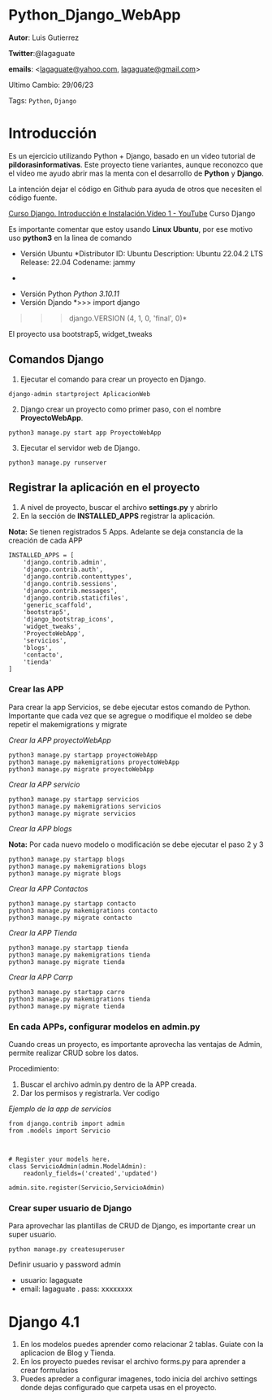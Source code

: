 Python_Django_WebApp
========================

**Autor**: Luis Gutierrez

**Twitter**:@lagaguate

**emails**: <lagaguate@yahoo.com, lagaguate@gmail.com>

Ultimo Cambio: 29/06/23

Tags: `Python`, `Django`

# Introducción

Es un ejercicio utilizando Python + Django, basado en un video tutorial de **pildorasinformativas**.  Este proyecto tiene variantes, aunque reconozco que el video me ayudo abrir mas la menta con el desarrollo  de **Python** y **Django**.

La intención dejar el código en Github para ayuda de otros que necesiten el código fuente.

[Curso Django. Introducción e Instalación.Vídeo 1 - YouTube](https://www.youtube.com/watch?v=7XO1AzwkPPE&list=PLU8oAlHdN5BmfvwxFO7HdPciOCmmYneAB) Curso Django

Es importante comentar que estoy usando **Linux Ubuntu**, por ese motivo uso **python3** en la linea de comando

- Versión Ubuntu
*Distributor ID: Ubuntu
Description: Ubuntu 22.04.2 LTS
Release: 22.04
Codename: jammy

*

- Versión Python
*Python 3.10.11*
- Versión Djando
*>>> import django

>>> django.VERSION
(4, 1, 0, 'final', 0)*

El proyecto usa bootstrap5,  widget_tweaks

## Comandos Django

1. Ejecutar el comando para crear un proyecto en Django.

```
django-admin startproject AplicacionWeb
```

2. Django crear un proyecto como primer paso, con el nombre  **ProyectoWebApp**.

```
python3 manage.py start app ProyectoWebApp
```

3. Ejecutar el servidor web de Django.

```
python3 manage.py runserver
```

## Registrar la aplicación en el proyecto

1. A nivel de proyecto, buscar el archivo **settings.py** y abrirlo
2. En la sección de **INSTALLED_APPS** registrar la aplicación.   

**Nota:** Se tienen registrados 5 Apps.  Adelante se deja constancia de la creación de cada APP

```
INSTALLED_APPS = [
    'django.contrib.admin',
    'django.contrib.auth',
    'django.contrib.contenttypes',
    'django.contrib.sessions',
    'django.contrib.messages',
    'django.contrib.staticfiles',
    'generic_scaffold',
    'bootstrap5',
    'django_bootstrap_icons',
    'widget_tweaks',
    'ProyectoWebApp',
    'servicios',
    'blogs',
    'contacto',
    'tienda'
]
```

### Crear las APP 

Para crear la app Servicios, se debe ejecutar estos comando de Python.   Importante que cada vez que se agregue o modifique el moldeo se debe repetir el makemigrations y  migrate

 *Crear la APP proyectoWebApp*
```
python3 manage.py startapp proyectoWebApp
python3 manage.py makemigrations proyectoWebApp
python3 manage.py migrate proyectoWebApp
```


 *Crear la APP servicio*
```
python3 manage.py startapp servicios
python3 manage.py makemigrations servicios
python3 manage.py migrate servicios
```

 *Crear la APP blogs*

**Nota:** Por cada nuevo modelo o modificación se debe ejecutar el paso 2 y 3

```
python3 manage.py startapp blogs
python3 manage.py makemigrations blogs
python3 manage.py migrate blogs
```

 *Crear la APP Contactos*

```
python3 manage.py startapp contacto
python3 manage.py makemigrations contacto
python3 manage.py migrate contacto
```

 *Crear la APP Tienda*

```
python3 manage.py startapp tienda
python3 manage.py makemigrations tienda
python3 manage.py migrate tienda

```

 *Crear la APP Carrp*

```
python3 manage.py startapp carro
python3 manage.py makemigrations tienda
python3 manage.py migrate tienda

```
### En cada APPs, configurar modelos en  admin.py

Cuando creas un proyecto, es importante aprovecha las ventajas de Admin, permite realizar CRUD sobre los datos.

Procedimiento:

1. Buscar el archivo admin.py dentro de la APP creada.
2. Dar los permisos y registrarla. Ver codigo

*Ejemplo de la app de servicios*
```
from django.contrib import admin
from .models import Servicio



# Register your models here.
class ServicioAdmin(admin.ModelAdmin):
    readonly_fields=('created','updated')

admin.site.register(Servicio,ServicioAdmin)
```

### Crear super usuario de Django

Para aprovechar las plantillas de CRUD de Django, es importante crear un super usuario.  

```
python manage.py createsuperuser
```

Definir usuario y password admin

- usuario: lagaguate
- email: lagaguate
. pass: xxxxxxxx


#  Django 4.1
1.  En los modelos puedes aprender como relacionar 2 tablas.  Guiate con la aplicacion de Blog y Tienda.
2.  En los proyecto puedes revisar el archivo forms.py para aprender a crear formularios 
3.  Puedes apreder a configurar imagenes, todo inicia del archivo settings donde dejas configurado que carpeta usas en el proyecto.
